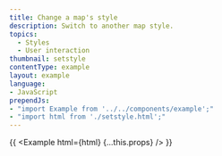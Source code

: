 ```yaml
---
title: Change a map's style
description: Switch to another map style.
topics:
  - Styles
  - User interaction
thumbnail: setstyle
contentType: example
layout: example
language:
- JavaScript
prependJs:
- "import Example from '../../components/example';"
- "import html from './setstyle.html';"
---
```


{{ <Example html={html} {...this.props} /> }}
